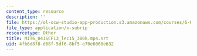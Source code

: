 ```yaml
---
content_type: resource
description: ''
file: https://ol-ocw-studio-app-production.s3.amazonaws.com/courses/6-041sc-probabilistic-systems-analysis-and-applied-probability-fall-2013/4fb6d8f8d68f5df68bf5e70e6060e632_MIT6_041SCF13_lec15_300k.mp4.vtt
file_type: application/x-subrip
resourcetype: Other
title: MIT6_041SCF13_lec15_300k.mp4.srt
uid: 4fb6d8f8-d68f-5df6-8bf5-e70e6060e632
---
```

